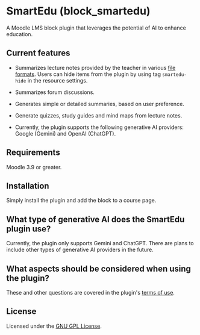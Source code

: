 SmartEdu (block_smartedu) 
====================

A Moodle LMS block plugin that leverages the potential of AI to enhance education.

Current features
--------

- Summarizes lecture notes provided by the teacher in various [file formats](file-formats.md). Users can hide items from the plugin by using tag `smartedu-hide` in the resource settings.

- Summarizes forum discussions.

- Generates simple or detailed summaries, based on user preference.

- Generate quizzes, study guides and mind maps from lecture notes.

- Currently, the plugin supports the following generative AI providers: Google (Gemini) and OpenAI (ChatGPT). 

Requirements
------------

Moodle 3.9 or greater.

Installation
------------

Simply install the plugin and add the block to a course page. 

What type of generative AI does the SmartEdu plugin use?
-------------------------------------

Currently, the plugin only supports Gemini and ChatGPT. There are plans to include other types of generative AI providers in the future.

What aspects should be considered when using the plugin?
------------------------------------

These and other questions are covered in the plugin's [terms of use](terms-of-use.md).

License
-------

Licensed under the [GNU GPL License](LICENSE).
